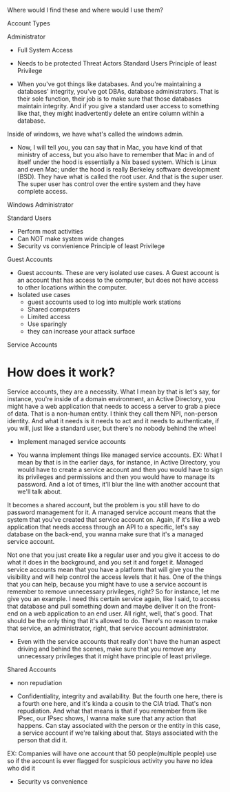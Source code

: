 Where would I find these and where would I use them?


Account Types


Administrator
- Full System Access

- Needs to be protected
 Threat Actors
 Standard Users
 Principle of least Privilege
 
 - When you've got things like databases. And you're maintaining a databases' integrity, you've got DBAs, database administrators. That is their sole function, their job is to make sure that those databases maintain integrity. And if you give a standard user access to something like that, they might inadvertently delete an entire column within a database.   


Inside of windows, we have what's called the windows admin. 

- Now, I will tell you, you can say that in Mac, you have kind of that ministry of access, but you also have to remember that Mac in and of itself under the hood is essentially a Nix based system. Which is Linux and even Mac; under the hood is really Berkeley software development (BSD). They have what is called the root user. And that is the super user. The super user has control over the entire system and they have complete access.


Windows Administrator

Standard Users
- Perform most activities 
- Can NOT make system wide changes
- Security vs convienience
Principle of least Privilege


Guest Accounts
- Guest accounts. These are very isolated use cases. A Guest account is an account that has access to the computer, but does not have access to other locations within the computer.
- Isolated use cases
    - guest accounts used to log into multiple work stations
    - Shared computers
    - Limited access
    - Use sparingly
    - they can increase your attack surface


Service Accounts

# How does it work?

Service accounts, they are a necessity. What I mean by that is let's say, for instance, you're inside of a domain environment, an Active Directory, you might have a web application that needs to access a server to grab a piece of data. That is a non-human entity. I think they call them NPI, non-person identity. And what it needs is it needs to act and it needs to authenticate, if you will, just like a standard user, but there's no nobody behind the wheel

- Implement managed service accounts 

- You wanna implement things like managed service accounts. 
EX: What I mean by that is in the earlier days, for instance, in Active Directory, you would have to create a service account and then you would have to sign its privileges and permissions and then you would have to manage its password. And a lot of times, it'll blur the line with another account that we'll talk about. 

It becomes a shared account, but the problem is you still have to do password management for it. A managed service account means that the system that you've created that service account on. Again, if it's like a web application that needs access through an API to a specific, let's say database on the back-end, you wanna make sure that it's a managed service account. 

Not one that you just create like a regular user and you give it access to do what it does in the background, and you set it and forget it. Managed service accounts mean that you have a platform that will give you the visibility and will help control the access levels that it has. One of the things that you can help, because you might have to use a service account is remember to remove unnecessary privileges, right? So for instance, let me give you an example. I need this certain service again, like I said, to access that database and pull something down and maybe deliver it on the front-end on a web application to an end user. All right, well, that's good. That should be the only thing that it's allowed to do. There's no reason to make that service, an administrator, right, that service account administrator.

- Even with the service accounts that really don't have the human aspect driving and behind the scenes, make sure that you remove any unnecessary privileges that it might have principle of least privilege. 


Shared Accounts

- non repudiation

- Confidentiality, integrity and availability. But the fourth one here, there is a fourth one here, and it's kinda a cousin to the CIA triad. That's non repudiation. And what that means is that if you remember from like IPsec, our IPsec shows, I wanna make sure that any action that happens. Can stay associated with the person or the entity in this case, a service account if we're talking about that. Stays associated with the person that did it.

EX: Companies will have one account that 50 people(multiple people) use so if the account is ever flagged for suspicious activity you have no idea who did it

- Security vs convenience





